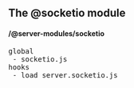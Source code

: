 ## The @socketio module
#### /@server-modules/socketio
<pre>
global
 - socketio.js
hooks
 - load_server.socketio.js
</pre>

